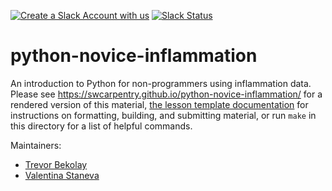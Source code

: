 [![Create a Slack Account with us](https://img.shields.io/badge/Create_Slack_Account-The_Carpentries-071159.svg)](https://swc-slack-invite.herokuapp.com/)
 [![Slack Status](https://img.shields.io/badge/Slack_Channel-swc--py--inflammation-E01563.svg)](https://swcarpentry.slack.com/messages/C9Y0L6MF0) 

python-novice-inflammation
==========================

An introduction to Python for non-programmers using inflammation data.
Please see <https://swcarpentry.github.io/python-novice-inflammation/> for a rendered version of this material,
[the lesson template documentation][lesson-example]
for instructions on formatting, building, and submitting material,
or run `make` in this directory for a list of helpful commands.

Maintainers:

* [Trevor Bekolay][bekolay_trevor]
* [Valentina Staneva][staneva_valentina]

[lesson-example]: https://swcarpentry.github.io/lesson-example
[bekolay_trevor]: http://software-carpentry.org/team/#bekolay_trevor
[staneva_valentina]: http://software-carpentry.org/team/#staneva_valentina
